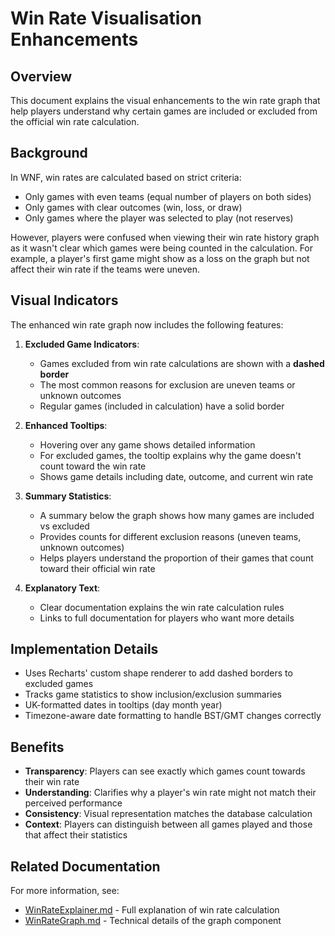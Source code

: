 # Win Rate Visualisation Enhancements

## Overview

This document explains the visual enhancements to the win rate graph that help players understand why certain games are included or excluded from the official win rate calculation.

## Background

In WNF, win rates are calculated based on strict criteria:
- Only games with even teams (equal number of players on both sides)
- Only games with clear outcomes (win, loss, or draw)
- Only games where the player was selected to play (not reserves)

However, players were confused when viewing their win rate history graph as it wasn't clear which games were being counted in the calculation. For example, a player's first game might show as a loss on the graph but not affect their win rate if the teams were uneven.

## Visual Indicators

The enhanced win rate graph now includes the following features:

1. **Excluded Game Indicators**:
   - Games excluded from win rate calculations are shown with a **dashed border**
   - The most common reasons for exclusion are uneven teams or unknown outcomes
   - Regular games (included in calculation) have a solid border

2. **Enhanced Tooltips**:
   - Hovering over any game shows detailed information
   - For excluded games, the tooltip explains why the game doesn't count toward the win rate
   - Shows game details including date, outcome, and current win rate

3. **Summary Statistics**:
   - A summary below the graph shows how many games are included vs excluded
   - Provides counts for different exclusion reasons (uneven teams, unknown outcomes)
   - Helps players understand the proportion of their games that count toward their official win rate

4. **Explanatory Text**:
   - Clear documentation explains the win rate calculation rules
   - Links to full documentation for players who want more details

## Implementation Details

- Uses Recharts' custom shape renderer to add dashed borders to excluded games
- Tracks game statistics to show inclusion/exclusion summaries
- UK-formatted dates in tooltips (day month year)
- Timezone-aware date formatting to handle BST/GMT changes correctly

## Benefits

- **Transparency**: Players can see exactly which games count towards their win rate
- **Understanding**: Clarifies why a player's win rate might not match their perceived performance
- **Consistency**: Visual representation matches the database calculation
- **Context**: Players can distinguish between all games played and those that affect their statistics

## Related Documentation

For more information, see:
- [WinRateExplainer.md](./WinRateExplainer.md) - Full explanation of win rate calculation
- [WinRateGraph.md](./components/WinRateGraph.md) - Technical details of the graph component
